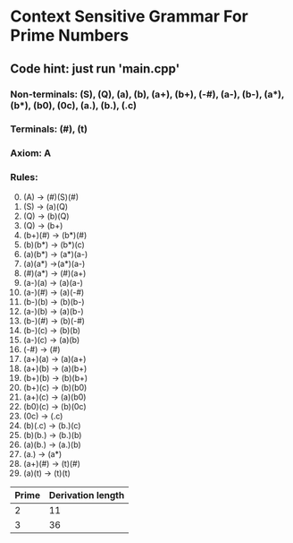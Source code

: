 # Context Sensitive Grammar For Prime Numbers
## Code hint: just run 'main.cpp'
### Non-terminals: (S), (Q), (a), (b), (a+), (b+), (-#), (a-), (b-), (a*), (b*), (b0), (0c), (a.), (b.), (.c)
### Terminals: (#), (t)
### Axiom: A
### Rules:
0.  (A) -> (#)(S)(#)
1.  (S) -> (a)(Q)
2.  (Q) -> (b)(Q)
3.  (Q) -> (b+)
4.  (b+)(#) -> (b*)(#)
5.  (b)(b*) -> (b*)(c)
6.  (a)(b*) -> (a*)(a-)
7.  (a)(a*) ->(a*)(a-)
8.  (#)(a*) -> (#)(a+)
9.  (a-)(a) -> (a)(a-)
10. (a-)(#) -> (a)(-#)
11. (b-)(b) -> (b)(b-)
12. (a-)(b) -> (a)(b-)
13. (b-)(#) -> (b)(-#)
14. (b-)(c) -> (b)(b)
15. (a-)(c) -> (a)(b)
16. (-#) ->  (#)
17. (a+)(a) -> (a)(a+)
18. (a+)(b) -> (a)(b+)
19. (b+)(b) -> (b)(b+)
20. (b+)(c) -> (b)(b0)
21. (a+)(c) -> (a)(b0)
22. (b0)(c) -> (b)(0c)
23. (0c) -> (.c)
24. (b)(.c) -> (b.)(c)
25. (b)(b.) -> (b.)(b)
26. (a)(b.) -> (a.)(b)
27. (a.) -> (a*)
28. (a+)(#) -> (t)(#)
29. (a)(t) -> (t)(t)

| Prime | Derivation length|
| ----- | -----------------|
| 2 | 11 |
| 3 | 36 |

